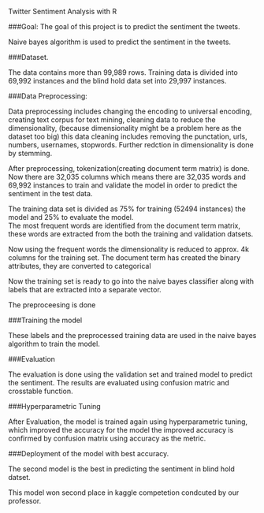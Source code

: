 Twitter Sentiment Analysis with R

###Goal: The goal of this project is to predict the sentiment the tweets.

Naive bayes algorithm is used to predict the sentiment in the tweets.

###Dataset.

The data contains more than 99,989 rows. Training data is divided into 69,992 instances and the blind hold data set into 29,997 instances.

###Data Preprocessing:

Data preprocessing includes changing the encoding to universal encoding, creating text corpus for text mining, cleaning data to reduce the dimensionality,
(because dimensionality might be a problem here as the dataset too big) this data cleaning includes removing the punctation, urls, numbers, usernames, stopwords. 
Further redction in dimensionality is done by stemming. 

After preprocessing, tokenization(creating document term matrix) is done. Now there are 32,035 columns which means there are 32,035 words and 69,992 instances
to train and validate the model in order to predict the sentiment in the test data.

The training data set is divided as 75% for training (52494 instances) the model and 25% to evaluate the model.  
The most frequent words are identified from the document term matrix, these words are extracted from the both the training and validation datsets.  

Now using the frequent words the dimensionality is reduced to approx. 4k columns for the training set. The document term has created the binary attributes, 
they are converted to categorical

Now the training set is ready to go into the naive bayes classifier along with labels that are extracted into a separate vector.

The preproceesing is done

###Training the model


These labels and the preprocessed training data are used in the naive bayes algorithm to train the model.


###Evaluation


The evaluation is done using the validation set and trained model to predict the sentiment. 
The results are evaluated using confusion matric and crosstable function.


###Hyperparametric Tuning

After Evaluation, the model is trained again using hyperparametric tuning, which improved the accuracy for the model
the improved accuracy is confirmed by confusion matrix using accuracy as the metric.

###Deployment of the model with best accuracy.

The second model is the best in predicting the sentiment in blind hold datset.

This model won second place in kaggle competetion condcuted by our professor.



